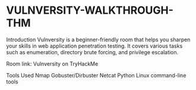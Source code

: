 # VULNVERSITY-WALKTHROUGH-THM
Introduction
Vulnversity is a beginner-friendly room that helps you sharpen your skills in web application penetration testing. It covers various tasks such as enumeration, directory brute forcing, and privilege escalation.

Room link: Vulnversity on TryHackMe

Tools Used
Nmap
Gobuster/Dirbuster
Netcat
Python
Linux command-line tools
